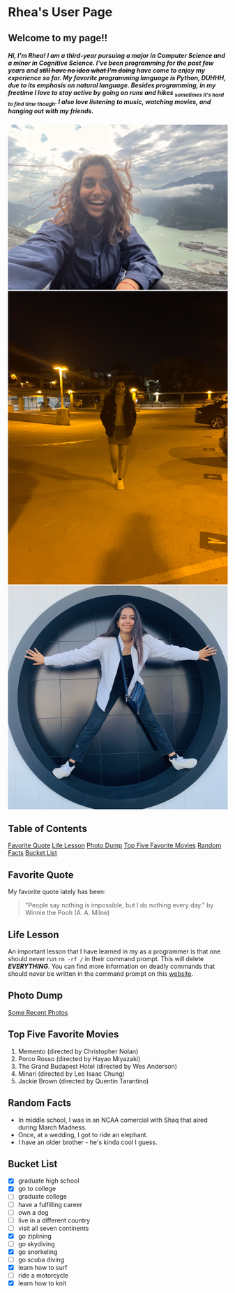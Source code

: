 # Rhea's User Page
## Welcome to my page!!
##### Hi, I'm **Rhea**! I am a third-year pursuing a *major in Computer Science* and *a minor in Cognitive Science*. I've been programming for the past few years and ~~still have no idea what I'm doing~~ have come to enjoy my experience so far. My favorite programming language is Python, ***DUHHH***, due to its emphasis on natural language. Besides programming, in my freetime I love to stay active by going on runs and hikes <sub>sometimes it's hard to find time though</sub>. I also love listening to music, watching movies, and hanging out with my friends.

![pic of me](me1.jpg)
![another pic of me](me2.jpg)
![a third pic of me](me3.jpg)

## Table of Contents
[Favorite Quote](#favorite-quote)
[Life Lesson](#life-lesson)
[Photo Dump](#photo-dump)
[Top Five Favorite Movies](#top-five-favorite-movies)
[Random Facts](#random-facts)
[Bucket List](#bucket-list)


## Favorite Quote
My favorite quote lately has been:
> "People say nothing is impossible, but I do nothing every day." by Winnie the Pooh (A. A. Milne)

## Life Lesson
An important lesson that I have learned in my as a programmer is that one should never run ```rm -rf /``` in their command prompt. This will delete **_EVERYTHING_**. You can find more information on deadly commands that should never be written in the command prompt on this [website](https://www.howtogeek.com/125157/8-deadly-commands-you-should-never-run-on-linux/). 

## Photo Dump
[Some Recent Photos](pics.md)

## Top Five Favorite Movies
1. Memento (directed by Christopher Nolan)
2. Porco Rosso (directed by Hayao Miyazaki)
3. The Grand Budapest Hotel (directed by Wes Anderson)
4. Minari (directed by Lee Isaac Chung)
5. Jackie Brown (directed by Quentin Tarantino)

## Random Facts
- In middle school, I was in an NCAA comercial with Shaq that aired during March Madness.
- Once, at a wedding, I got to ride an elephant.
- I have an older brother - he's kinda cool I guess.

## Bucket List
- [x] graduate high school
- [x] go to college
- [ ] graduate college
- [ ] have a fulfilling career
- [ ] own a dog
- [ ] live in a different country
- [ ] visit all seven continents
- [x] go ziplining
- [ ] go skydiving
- [x] go snorkeling
- [ ] go scuba diving
- [x] learn how to surf
- [ ] ride a motorcycle
- [x] learn how to knit